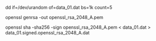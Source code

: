 dd if=/dev/urandom of=data_01.dat bs=1k count=5

openssl genrsa -out openssl_rsa_2048_A.pem

openssl sha -sha256 -sign openssl_rsa_2048_A.pem < data_01.dat > data_01.signed.openssl_rsa_2048_A.dat

